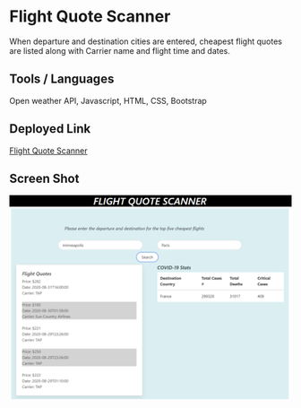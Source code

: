 # Flight Quote Scanner

When departure and destination cities are entered, cheapest flight quotes are listed along with Carrier name and flight time and dates.

## Tools / Languages

Open weather API, Javascript, HTML, CSS, Bootstrap

## Deployed Link

[Flight Quote Scanner](https://zakfena.github.io/Flight-Quote-Scanner/index.html)

## Screen Shot

![Image](Flight-Quote-Scanner-1.PNG)
